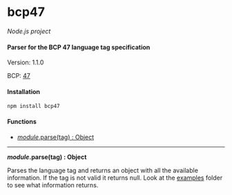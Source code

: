 bcp47
=====

_Node.js project_

#### Parser for the BCP 47 language tag specification ####

Version: 1.1.0

BCP: [47](http://tools.ietf.org/html/bcp47)

#### Installation ####

```
npm install bcp47
```

#### Functions ####

- [_module_.parse(tag) : Object](#parse)

---

<a name="parse"></a>
___module_.parse(tag) : Object__

Parses the language tag and returns an object with all the available information. If the tag is not valid it returns null. Look at the [examples](https://github.com/gagle/node-bcp47/tree/master/examples) folder to see what information returns.
